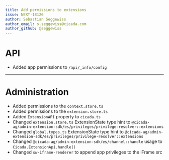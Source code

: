 ```yaml
---
title: Add permissions to extensions
issue: NEXT-18126
author: Sebastian Seggewiss
author_email: s.seggewiss@cicada.com
author_github: @seggewiss
---
```

# API
* Added app permissions to `/api/_info/config`
___
# Administration
* Added permissions to the `context.store.ts`
* Added permissions to the `extension.store.ts`
* Added `ExtensionAPI` property to `cicada.ts`
* Changed `extension.store.ts` ExtensionState type hint to `@cicada-ag/admin-extension-sdk/es/privileges/privilege-resolver::extensions`
* Changed `global.types.ts` ExtensionState type hint to `@cicada-ag/admin-extension-sdk/es/privileges/privilege-resolver::extensions`
* Changed `@cicada-ag/admin-extension-sdk/es/channel::handle` usage to `Cicada.ExtensionApi.handle()`
* Changed `sw-iframe-renderer` to append app privileges to the iFrame src
